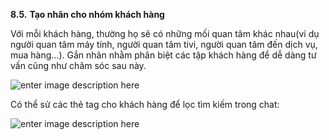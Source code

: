  **8.5.** **Tạo nhãn cho nhóm khách hàng**

Với mỗi khách hàng, thường họ sẽ có những mối quan tâm khác nhau(ví dụ người quan tâm máy tính, người quan tâm tivi, người quan tâm đến dịch vụ, mua hàng…). Gắn nhãn nhằm phân biệt các tập khách hàng để dễ dàng tư vấn cũng như chăm sóc sau này.

![enter image description here](https://static8.muarecdn.com/original/muare/images/2019/11/19/5384436_112.png)

Có thể sử các thẻ tag cho khách hàng để lọc tìm kiếm trong chat:

![enter image description here](https://static8.muarecdn.com/original/muare/images/2019/11/19/5384437_113.png)

